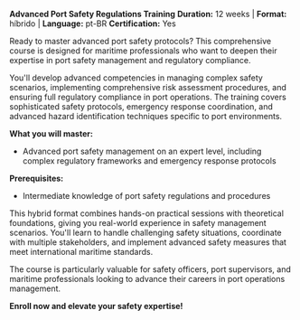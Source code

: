 **Advanced Port Safety Regulations Training**
**Duration:** 12 weeks | **Format:** híbrido | **Language:** pt-BR
**Certification:** Yes

Ready to master advanced port safety protocols? This comprehensive course is designed for maritime professionals who want to deepen their expertise in port safety management and regulatory compliance.

You'll develop advanced competencies in managing complex safety scenarios, implementing comprehensive risk assessment procedures, and ensuring full regulatory compliance in port operations. The training covers sophisticated safety protocols, emergency response coordination, and advanced hazard identification techniques specific to port environments.

**What you will master:**
- Advanced port safety management on an expert level, including complex regulatory frameworks and emergency response protocols

**Prerequisites:**
- Intermediate knowledge of port safety regulations and procedures

This hybrid format combines hands-on practical sessions with theoretical foundations, giving you real-world experience in safety management scenarios. You'll learn to handle challenging safety situations, coordinate with multiple stakeholders, and implement advanced safety measures that meet international maritime standards.

The course is particularly valuable for safety officers, port supervisors, and maritime professionals looking to advance their careers in port operations management.

**Enroll now and elevate your safety expertise!**